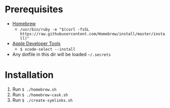 # Prerequisites
- [Homebrew](https://brew.sh)
  - `/usr/bin/ruby -e "$(curl -fsSL https://raw.githubusercontent.com/Homebrew/install/master/install)"`
- [Apple Developer Tools](https://developer.apple.com)
  - `$ xcode-select --install`
- Any dotfile in this dir will be loaded `~/.secrets`

# Installation
1. Run `$ ./homebrew.sh`
2. Run `$ ./homebrew-cask.sh`
3. Run `$ ./create-symlinks.sh`
